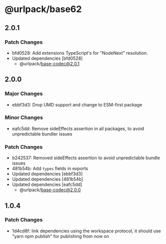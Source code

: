 # @urlpack/base62

## 2.0.1

### Patch Changes

- bfd0528: Add extensions TypeScript's for "NodeNext" resolution.
- Updated dependencies [bfd0528]
  - @urlpack/base-codec@2.0.1

## 2.0.0

### Major Changes

- ebbf3d3: Drop UMD support and change to ESM-first package

### Minor Changes

- eafc5dd: Remove sideEffects assertion in all packages, to avoid unpredictable bundler issues

### Patch Changes

- b242537: Removed sideEffects assertion to avoid unpredictable bundle issues
- 481b54b: Add `types` fields in exports
- Updated dependencies [ebbf3d3]
- Updated dependencies [481b54b]
- Updated dependencies [eafc5dd]
  - @urlpack/base-codec@2.0.0

## 1.0.4

### Patch Changes

- 1d4cd8f: link dependencies using the workspace protocol, it should use "yarn npm publish" for publishing from now on
